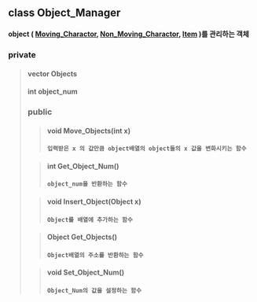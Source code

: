 ## class Object_Manager
#### object ( [Moving_Charactor](moving_charactor.md), [Non_Moving_Charactor](non_moving_charactor.md), [Item](item.md) )를 관리하는 객체

### private
> #### vector<Object> Objects
> #### int object_num
> #### 

### public

> #### void Move_Objects(int x) 
>     입력받은 x 의 값만큼 object배열의 object들의 x 값을 변화시키는 함수

> #### int Get_Object_Num()
>     object_num을 반환하는 함수

> #### void Insert_Object(Object x)
>     Object를 배열에 추가하는 함수

> #### Object Get_Objects()
>     Object배열의 주소를 반환하는 함수

> #### void Set_Object_Num()
>     Object_Num의 값을 설정하는 함수
